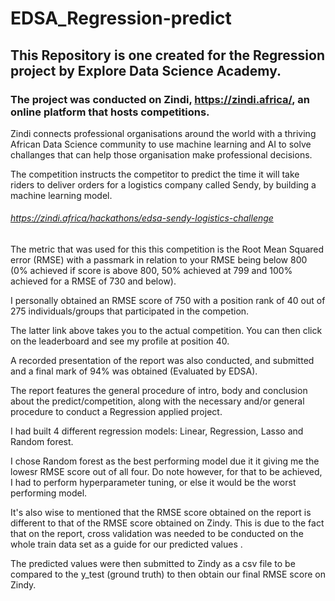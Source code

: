 # EDSA_Regression-predict

## This Repository is one created for the Regression project by Explore Data Science Academy.

### The project was conducted on Zindi, https://zindi.africa/, an online platform that hosts competitions. 

Zindi connects professional organisations around the world with a thriving African Data Science community to use machine learning and AI to solve challanges that can help those organisation make professional decisions.

The competition instructs the competitor to predict the time it will take riders to deliver orders for a logistics company called Sendy, by building a machine learning model. 

###### https://zindi.africa/hackathons/edsa-sendy-logistics-challenge

The metric that was used for this this competition is the Root Mean Squared error (RMSE) with a passmark in relation to your RMSE being below 800 (0% achieved if score is above 800, 50% achieved at 799 and 100% achieved for a RMSE of 730 and below). 

I personally obtained an RMSE score of 750 with a position rank of 40 out of 275 individuals/groups that participated in the competion.

The latter link above takes you to the actual competition. You can then click on the leaderboard and see my profile at position 40.

A recorded presentation of the report was also conducted, and submitted and a final mark of 94% was obtained (Evaluated by EDSA).

The report features the general procedure of intro, body and conclusion about the predict/competition, along with the necessary and/or general procedure to conduct a Regression applied project. 

I had built 4 different regression models: Linear, Regression, Lasso and Random forest. 

I chose Random forest as the best performing model due it it giving me the lowesr RMSE score out of all four. Do note however, for that to be achieved, I had to perform hyperparameter tuning, or else it would be the worst performing model.

It's also wise to mentioned that the RMSE score obtained on the report is different to that of the RMSE score obtained on Zindy. This is due to the fact that on the report, cross validation was needed to be conducted on the whole train data set as a guide for our predicted values . 

The predicted values were then submitted to Zindy as a csv file to be compared to the y_test (ground truth) to then obtain our final RMSE score on Zindy.



